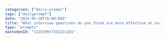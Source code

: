 ```yaml
---
categories: ["daily-prompt"]
tags: ["dailyprompt"]
date: "2024-05-28T15:00:00Z"
title: "What interview questions do you think are more effective at evaluating a programmer's real-world skills?"
type: "prompts"
mastodonID: "112519917331221181"
---
```

